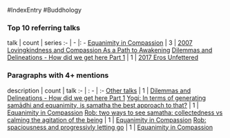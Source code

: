 #IndexEntry #Buddhology

### Top 10 referring talks
talk | count | series
:- | - |: -
<a data-href="Equanimity in Compassion" href="Equanimity+in+Compassion" class="internal-link" target="_blank" rel="noopener">Equanimity in Compassion</a> | 3 | <a data-href="2007 Lovingkindness and Compassion As a Path to Awakening" href="2007+Lovingkindness+and+Compassion+As+a+Path+to+Awakening" class="internal-link" target="_blank" rel="noopener">2007 Lovingkindness and Compassion As a Path to Awakening</a>
<a data-href="Dilemmas and Delineations - How did we get here Part 1" href="Dilemmas+and+Delineations+-+How+did+we+get+here+Part+1" class="internal-link" target="_blank" rel="noopener">Dilemmas and Delineations - How did we get here Part 1</a> | 1 | <a data-href="2017 Eros Unfettered" href="2017+Eros+Unfettered" class="internal-link" target="_blank" rel="noopener">2017 Eros Unfettered</a>

### Paragraphs with 4+ mentions
description | count | talk
:- | : - | :-
<a aria-label-position="top" aria-label="Dilemmas and Delineations - How did we get here Part 1" data-href="Dilemmas and Delineations - How did we get here Part 1#Other talks\" href="Dilemmas+and+Delineations+-+How+did+we+get+here+Part+1#Other+talks%5C" class="internal-link" target="_blank" rel="noopener">Other talks</a> | 1 | <a data-href="Dilemmas and Delineations - How did we get here Part 1" href="Dilemmas+and+Delineations+-+How+did+we+get+here+Part+1" class="internal-link" target="_blank" rel="noopener">Dilemmas and Delineations - How did we get here Part 1</a>
<a aria-label-position="top" aria-label="Equanimity in Compassion" data-href="Equanimity in Compassion#Yogi In terms of generating samādhi and equanimity is samatha the best approach to that\" href="Equanimity+in+Compassion#Yogi+In+terms+of+generating+sam%C4%81dhi+and+equanimity+is+samatha+the+best+approach+to+that%5C" class="internal-link" target="_blank" rel="noopener">Yogi: In terms of generating samādhi and equanimity, is samatha the best approach to that?</a> | 1 | <a data-href="Equanimity in Compassion" href="Equanimity+in+Compassion" class="internal-link" target="_blank" rel="noopener">Equanimity in Compassion</a>
<a aria-label-position="top" aria-label="Equanimity in Compassion" data-href="Equanimity in Compassion#Rob two ways to see samatha collectedness vs calming the agitation of the being\" href="Equanimity+in+Compassion#Rob+two+ways+to+see+samatha+collectedness+vs+calming+the+agitation+of+the+being%5C" class="internal-link" target="_blank" rel="noopener">Rob: two ways to see samatha: collectedness vs calming the agitation of the being</a> | 1 | <a data-href="Equanimity in Compassion" href="Equanimity+in+Compassion" class="internal-link" target="_blank" rel="noopener">Equanimity in Compassion</a>
<a aria-label-position="top" aria-label="Equanimity in Compassion" data-href="Equanimity in Compassion#Rob spaciousness and progressivly letting go\" href="Equanimity+in+Compassion#Rob+spaciousness+and+progressivly+letting+go%5C" class="internal-link" target="_blank" rel="noopener">Rob: spaciousness and progressivly letting go</a> | 1 | <a data-href="Equanimity in Compassion" href="Equanimity+in+Compassion" class="internal-link" target="_blank" rel="noopener">Equanimity in Compassion</a>

